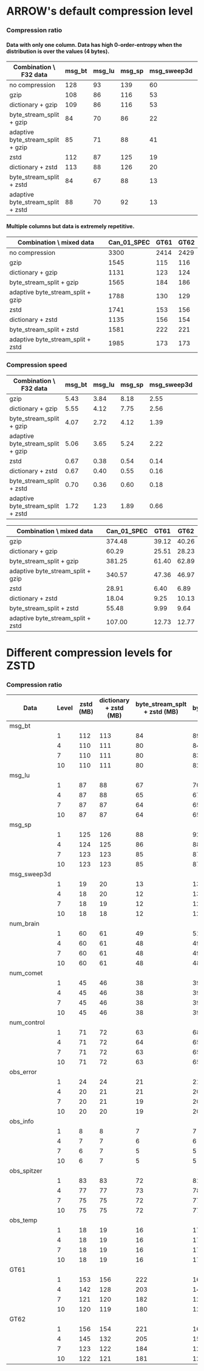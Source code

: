 # ARROW's default compression level
### Compression ratio
#### Data with only one column. Data has high 0-order-entropy when the distribution is over the values (4 bytes).
| Combination \ F32 data            | msg_bt | msg_lu | msg_sp | msg_sweep3d | num_brain | num_comet | num_control | num_plasma | obs_error | obs_info | obs_spitzer | obs_temp |
|-----------------------------------|--------|--------|--------|-------------|-----------|-----------|-------------|------------|-----------|----------|-------------|----------|
| no compression                    | 128    | 93     | 139    | 60          | 68        | 52        | 77          | 17         | 30        | 10       | 95          | 20       |
| gzip                              | 108    | 86     | 116    | 53          | 60        | 45        | 71          | 13         | 21        | 8        | 80          | 18       |
| dictionary + gzip                 | 109    | 86     | 116    | 53          | 61        | 46        | 71          | 1          | 21        | 8        | 80          | 19       |
| byte_stream_split + gzip          | 84     | 70     | 86     | 22          | 49        | 38        | 63          | 2          | 20        | 6        | 73          | 16       |
| adaptive byte_stream_split + gzip | 85     | 71     | 88     | 41          | 52        | 39        | 66          | 13         | 22        | 7        | 80          | 17       |
| zstd                              | 112    | 87     | 125    | 19          | 60        | 45        | 71          | 2          | 24        | 8        | 83          | 18       |
| dictionary + zstd                 | 113    | 88     | 126    | 20          | 61        | 46        | 72          | 1          | 24        | 8        | 83          | 19       |
| byte_stream_split + zstd          | 84     | 67     | 88     | 13          | 49        | 38        | 63          | 1          | 21        | 7        | 72          | 16       |
| adaptive byte_stream_split + zstd | 88     | 70     | 92     | 13          | 51        | 39        | 68          | 1          | 20        | 7        | 81          | 17       |


#### Multiple columns but data is extremely repetitive.
| Combination \ mixed data          | Can_01_SPEC | GT61 | GT62 |
|-----------------------------------|-------------|------|------|
| no compression                    | 3300        | 2414 | 2429 |
| gzip                              | 1545        | 115  | 116  |
| dictionary + gzip                 | 1131        | 123  | 124  |
| byte_stream_split + gzip          | 1565        | 184  | 186  |
| adaptive byte_stream_split + gzip | 1788        | 130  | 129  |
| zstd                              | 1741        | 153  | 156  |
| dictionary + zstd                 | 1135        | 156  | 154  |
| byte_stream_split + zstd          | 1581        | 222  | 221  |
| adaptive byte_stream_split + zstd | 1985        | 173  | 173  |

### Compression speed
| Combination \ F32 data            | msg_bt | msg_lu | msg_sp | msg_sweep3d | num_brain | num_comet | num_control | num_plasma | obs_error | obs_info | obs_spitzer | obs_temp |
|-----------------------------------|--------|--------|--------|-------------|-----------|-----------|-------------|------------|-----------|----------|-------------|----------|
| gzip                              | 5.43   | 3.84   | 8.18   | 2.55        | 3.16      | 1.83      | 3.04        | 0.57       | 1.42      | 0.35     | 6.38        | 0.80     |
| dictionary + gzip                 | 5.55   | 4.12   | 7.75   | 2.56        | 3.20      | 1.86      | 3.08        | 0.15       | 1.45      | 0.38     | 6.35        | 0.84     |
| byte_stream_split + gzip          | 4.07   | 2.72   | 4.12   | 1.39        | 2.06      | 1.81      | 4.01        | 0.25       | 1.08      | 0.27     | 7.23        | 1.00     |
| adaptive byte_stream_split + gzip | 5.06   | 3.65   | 5.24   | 2.22        | 2.74      | 2.09      | 4.27        | 0.62       | 1.31      | 0.33     | 6.61        | 1.10     |
| zstd                              | 0.67   | 0.38   | 0.54   | 0.14        | 0.25      | 0.21      | 0.29        | 0.02       | 0.17      | 0.03     | 0.49        | 0.07     |
| dictionary + zstd                 | 0.67   | 0.40   | 0.55   | 0.16        | 0.27      | 0.23      | 0.31        | 0.07       | 0.19      | 0.05     | 0.52        | 0.09     |
| byte_stream_split + zstd          | 0.70   | 0.36   | 0.60   | 0.18        | 0.29      | 0.27      | 0.35        | 0.04       | 0.14      | 0.04     | 0.59        | 0.09     |
| adaptive byte_stream_split + zstd | 1.72   | 1.23   | 1.89   | 0.66        | 0.88      | 0.68      | 1.09        | 0.18       | 0.40      | 0.11     | 1.31        | 0.28     |

| Combination \ mixed data          | Can_01_SPEC | GT61  | GT62  |
|-----------------------------------|-------------|-------|-------|
| gzip                              | 374.48      | 39.12 | 40.26 |
| dictionary + gzip                 | 60.29       | 25.51 | 28.23 |
| byte_stream_split + gzip          | 381.25      | 61.40 | 62.89 |
| adaptive byte_stream_split + gzip | 340.57      | 47.36 | 46.97 |
| zstd                              | 28.91       | 6.40  | 6.89  |
| dictionary + zstd                 | 18.04       | 9.25  | 10.13 |
| byte_stream_split + zstd          | 55.48       | 9.99  | 9.64  |
| adaptive byte_stream_split + zstd | 107.00      | 12.73 | 12.77 |

# Different compression levels for ZSTD
### Compression ratio
| Data         | Level | zstd (MB) | dictionary + zstd (MB) | byte_stream_splt + zstd (MB) | adaptive byte_stream_split + zstd (MB) |
|--------------|-------|-----------|------------------------|------------------------------|----------------------------------------|
| msg_bt       |       |           |                        |                              |                                        |
|              | 1     | 112       | 113                    | 84                           | 89                                     |
|              | 4     | 110       | 111                    | 80                           | 84                                     |
|              | 7     | 110       | 111                    | 80                           | 83                                     |
|              | 10    | 110       | 111                    | 80                           | 82                                     |
| msg_lu       |       |           |                        |                              |                                        |
|              | 1     | 87        | 88                     | 67                           | 70                                     |
|              | 4     | 87        | 88                     | 65                           | 67                                     |
|              | 7     | 87        | 87                     | 64                           | 65                                     |
|              | 10    | 87        | 87                     | 64                           | 65                                     |
| msg_sp       |       |           |                        |                              |                                        |
|              | 1     | 125       | 126                    | 88                           | 92                                     |
|              | 4     | 124       | 125                    | 86                           | 88                                     |
|              | 7     | 123       | 123                    | 85                           | 87                                     |
|              | 10    | 123       | 123                    | 85                           | 87                                     |
| msg_sweep3d  |       |           |                        |                              |                                        |
|              | 1     | 19        | 20                     | 13                           | 13                                     |
|              | 4     | 18        | 20                     | 12                           | 13                                     |
|              | 7     | 18        | 19                     | 12                           | 12                                     |
|              | 10    | 18        | 18                     | 12                           | 12                                     |
| num_brain    |       |           |                        |                              |                                        |
|              | 1     | 60        | 61                     | 49                           | 51                                     |
|              | 4     | 60        | 61                     | 48                           | 49                                     |
|              | 7     | 60        | 61                     | 48                           | 49                                     |
|              | 10    | 60        | 61                     | 48                           | 48                                     |
| num_comet    |       |           |                        |                              |                                        |
|              | 1     | 45        | 46                     | 38                           | 39                                     |
|              | 4     | 45        | 46                     | 38                           | 39                                     |
|              | 7     | 45        | 46                     | 38                           | 39                                     |
|              | 10    | 45        | 46                     | 38                           | 39                                     |
| num_control  |       |           |                        |                              |                                        |
|              | 1     | 71        | 72                     | 63                           | 68                                     |
|              | 4     | 71        | 72                     | 64                           | 65                                     |
|              | 7     | 71        | 72                     | 63                           | 65                                     |
|              | 10    | 71        | 72                     | 63                           | 65                                     |
| obs_error    |       |           |                        |                              |                                        |
|              | 1     | 24        | 24                     | 21                           | 21                                     |
|              | 4     | 20        | 21                     | 21                           | 20                                     |
|              | 7     | 20        | 21                     | 19                           | 20                                     |
|              | 10    | 20        | 20                     | 19                           | 20                                     |
| obs_info     |       |           |                        |                              |                                        |
|              | 1     | 8         | 8                      | 7                            | 7                                      |
|              | 4     | 7         | 7                      | 6                            | 6                                      |
|              | 7     | 6         | 7                      | 5                            | 5                                      |
|              | 10    | 6         | 7                      | 5                            | 5                                      |
| obs_spitzer  |       |           |                        |                              |                                        |
|              | 1     | 83        | 83                     | 72                           | 81                                     |
|              | 4     | 77        | 77                     | 73                           | 78                                     |
|              | 7     | 75        | 75                     | 72                           | 77                                     |
|              | 10    | 75        | 75                     | 72                           | 77                                     |
| obs_temp     |       |           |                        |                              |                                        |
|              | 1     | 18        | 19                     | 16                           | 17                                     |
|              | 4     | 18        | 19                     | 16                           | 17                                     |
|              | 7     | 18        | 19                     | 16                           | 17                                     |
|              | 10    | 18        | 19                     | 16                           | 17                                     |
| GT61         |       |           |                        |                              |                                        |
|              | 1     | 153       | 156                    | 222                          | 162                                    |
|              | 4     | 142       | 128                    | 203                          | 148                                    |
|              | 7     | 121       | 120                    | 182                          | 128                                    |
|              | 10    | 120       | 119                    | 180                          | 126                                    |
| GT62         |       |           |                        |                              |                                        |
|              | 1     | 156       | 154                    | 221                          | 163                                    |
|              | 4     | 145       | 132                    | 205                          | 150                                    |
|              | 7     | 123       | 122                    | 184                          | 128                                    |
|              | 10    | 122       | 121                    | 181                          | 127                                    |

